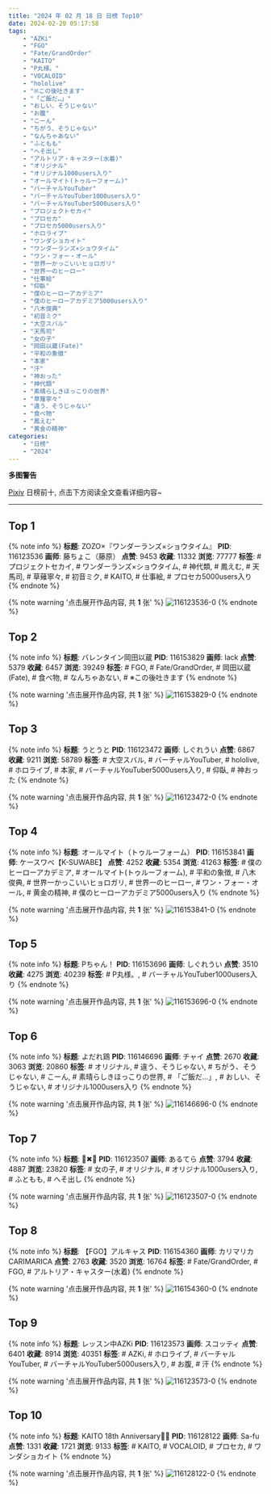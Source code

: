 ```yaml
---
title: "2024 年 02 月 18 日 日榜 Top10"
date: 2024-02-20 05:17:58
tags:
    - "AZKi"
    - "FGO"
    - "Fate/GrandOrder"
    - "KAITO"
    - "P丸様。"
    - "VOCALOID"
    - "hololive"
    - "※この後吐きます"
    - "「ご飯だ…」"
    - "おしい、そうじゃない"
    - "お腹"
    - "こーん"
    - "ちがう、そうじゃない"
    - "なんちゃあない"
    - "ふともも"
    - "へそ出し"
    - "アルトリア・キャスター(水着)"
    - "オリジナル"
    - "オリジナル1000users入り"
    - "オールマイト(トゥルーフォーム)"
    - "バーチャルYouTuber"
    - "バーチャルYouTuber1000users入り"
    - "バーチャルYouTuber5000users入り"
    - "プロジェクトセカイ"
    - "プロセカ"
    - "プロセカ5000users入り"
    - "ホロライブ"
    - "ワンダショカイト"
    - "ワンダーランズ×ショウタイム"
    - "ワン・フォー・オール"
    - "世界一かっこいいヒョロガリ"
    - "世界一のヒーロー"
    - "仕事絵"
    - "仰臥"
    - "僕のヒーローアカデミア"
    - "僕のヒーローアカデミア5000users入り"
    - "八木俊典"
    - "初音ミク"
    - "大空スバル"
    - "天馬司"
    - "女の子"
    - "岡田以蔵(Fate)"
    - "平和の象徴"
    - "本家"
    - "汗"
    - "神おった"
    - "神代類"
    - "素晴らしきほっこりの世界"
    - "草薙寧々"
    - "違う、そうじゃない"
    - "食べ物"
    - "鳳えむ"
    - "黄金の精神"
categories:
    - "日榜"
    - "2024"
---
```


<i class="fa fa-triangle-exclamation"></i>**多图警告**<i class="fa fa-triangle-exclamation"></i>

[Pixiv](https://www.pixiv.net/) 日榜前十, 点击下方阅读全文查看详细内容~

<!-- more -->

---

## Top 1

{% note info %}
**标题**: ZOZO×『ワンダーランズ×ショウタイム』
**PID**: 116123536 **画师**: 藤ちょこ（藤原）
**点赞**: 9453 **收藏**: 11332 **浏览**: 77777
**标签**: # プロジェクトセカイ, # ワンダーランズ×ショウタイム, # 神代類, # 鳳えむ, # 天馬司, # 草薙寧々, # 初音ミク, # KAITO, # 仕事絵, # プロセカ5000users入り
{% endnote %}

{% note warning '点击展开作品内容, 共 **1** 张' %}
![116123536-0](https://i.pixiv.re/img-original/img/2024/02/17/00/00/10/116123536_p0.png)
{% endnote %}

## Top 2

{% note info %}
**标题**: バレンタイン岡田以蔵
**PID**: 116153829 **画师**: lack
**点赞**: 5379 **收藏**: 6457 **浏览**: 39249
**标签**: # FGO, # Fate/GrandOrder, # 岡田以蔵(Fate), # 食べ物, # なんちゃあない, # ※この後吐きます
{% endnote %}

{% note warning '点击展开作品内容, 共 **1** 张' %}
![116153829-0](https://i.pixiv.re/img-original/img/2024/02/18/00/00/21/116153829_p0.png)
{% endnote %}

## Top 3

{% note info %}
**标题**: うとうと
**PID**: 116123472 **画师**: しぐれうい
**点赞**: 6867 **收藏**: 9211 **浏览**: 58789
**标签**: # 大空スバル, # バーチャルYouTuber, # hololive, # ホロライブ, # 本家, # バーチャルYouTuber5000users入り, # 仰臥, # 神おった
{% endnote %}

{% note warning '点击展开作品内容, 共 **1** 张' %}
![116123472-0](https://i.pixiv.re/img-original/img/2024/02/17/00/00/02/116123472_p0.jpg)
{% endnote %}

## Top 4

{% note info %}
**标题**: オールマイト（トゥルーフォーム）
**PID**: 116153841 **画师**: ケースワベ【K-SUWABE】
**点赞**: 4252 **收藏**: 5354 **浏览**: 41263
**标签**: # 僕のヒーローアカデミア, # オールマイト(トゥルーフォーム), # 平和の象徴, # 八木俊典, # 世界一かっこいいヒョロガリ, # 世界一のヒーロー, # ワン・フォー・オール, # 黄金の精神, # 僕のヒーローアカデミア5000users入り
{% endnote %}

{% note warning '点击展开作品内容, 共 **1** 张' %}
![116153841-0](https://i.pixiv.re/img-original/img/2024/02/18/00/00/22/116153841_p0.jpg)
{% endnote %}

## Top 5

{% note info %}
**标题**: Pちゃん！
**PID**: 116153696 **画师**: しぐれうい
**点赞**: 3510 **收藏**: 4275 **浏览**: 40239
**标签**: # P丸様。, # バーチャルYouTuber1000users入り
{% endnote %}

{% note warning '点击展开作品内容, 共 **1** 张' %}
![116153696-0](https://i.pixiv.re/img-original/img/2024/02/18/00/00/00/116153696_p0.jpg)
{% endnote %}

## Top 6

{% note info %}
**标题**: よだれ鶏
**PID**: 116146696 **画师**: チャイ
**点赞**: 2670 **收藏**: 3063 **浏览**: 20860
**标签**: # オリジナル, # 違う、そうじゃない, # ちがう、そうじゃない, # こーん, # 素晴らしきほっこりの世界, # 「ご飯だ…」, # おしい、そうじゃない, # オリジナル1000users入り
{% endnote %}

{% note warning '点击展开作品内容, 共 **1** 张' %}
![116146696-0](https://i.pixiv.re/img-original/img/2024/02/17/20/30/02/116146696_p0.png)
{% endnote %}

## Top 7

{% note info %}
**标题**: 📘✖🤍
**PID**: 116123507 **画师**: あるてら
**点赞**: 3794 **收藏**: 4887 **浏览**: 23820
**标签**: # 女の子, # オリジナル, # オリジナル1000users入り, # ふともも, # へそ出し
{% endnote %}

{% note warning '点击展开作品内容, 共 **1** 张' %}
![116123507-0](https://i.pixiv.re/img-original/img/2024/02/17/00/00/06/116123507_p0.png)
{% endnote %}

## Top 8

{% note info %}
**标题**: 【FGO】アルキャス
**PID**: 116154360 **画师**: カリマリカCARIMARICA
**点赞**: 2763 **收藏**: 3520 **浏览**: 16764
**标签**: # Fate/GrandOrder, # FGO, # アルトリア・キャスター(水着)
{% endnote %}

{% note warning '点击展开作品内容, 共 **1** 张' %}
![116154360-0](https://i.pixiv.re/img-original/img/2024/02/18/00/08/30/116154360_p0.png)
{% endnote %}

## Top 9

{% note info %}
**标题**: レッスン中AZKi
**PID**: 116123573 **画师**: スコッティ
**点赞**: 6401 **收藏**: 8914 **浏览**: 40351
**标签**: # AZKi, # ホロライブ, # バーチャルYouTuber, # バーチャルYouTuber5000users入り, # お腹, # 汗
{% endnote %}

{% note warning '点击展开作品内容, 共 **1** 张' %}
![116123573-0](https://i.pixiv.re/img-original/img/2024/02/17/00/00/16/116123573_p0.jpg)
{% endnote %}

## Top 10

{% note info %}
**标题**: KAITO 18th Anniversary🎂🎉
**PID**: 116128122 **画师**: Sa-fu
**点赞**: 1331 **收藏**: 1721 **浏览**: 9133
**标签**: # KAITO, # VOCALOID, # プロセカ, # ワンダショカイト
{% endnote %}

{% note warning '点击展开作品内容, 共 **1** 张' %}
![116128122-0](https://i.pixiv.re/img-original/img/2024/02/17/03/13/06/116128122_p0.jpg)
{% endnote %}
